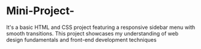 # Mini-Project-
It's a basic HTML and CSS project featuring a responsive sidebar menu with smooth transitions. This project showcases my understanding of web design fundamentals and front-end development techniques
